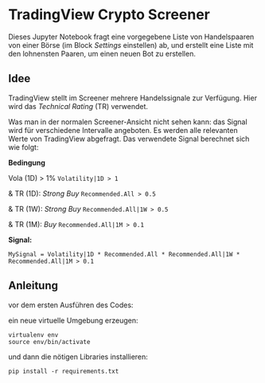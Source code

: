 # TradingView Crypto Screener

Dieses Jupyter Notebook fragt eine vorgegebene Liste von Handelspaaren von einer Börse (im Block *Settings* einstellen) ab, und erstellt eine Liste mit den lohnensten Paaren, um einen neuen Bot zu erstellen.

## Idee
TradingView stellt im Screener mehrere Handelssignale zur Verfügung. Hier wird das *Technical Rating* (TR) verwendet.

Was man in der normalen Screener-Ansicht nicht sehen kann: das Signal wird für verschiedene Intervalle angeboten. Es werden alle relevanten Werte von TradingView abgefragt. Das verwendete Signal berechnet sich wie folgt:

 **Bedingung**

 Vola (1D) > 1% `Volatility|1D > 1`

 & TR (1D): *Strong Buy* `Recommended.All > 0.5`
 
 & TR (1W): *Strong Buy* `Recommended.All|1W > 0.5`
 
 & TR (1M): *Buy* `Recommended.All|1M > 0.1`

 **Signal:**

 `MySignal = Volatility|1D * Recommended.All * Recommended.All|1W * Recommended.All|1M > 0.1`

 ## Anleitung

 vor dem ersten Ausführen des Codes:
 
 ein neue virtuelle Umgebung erzeugen:

 ```
 virtualenv env
 source env/bin/activate
 ```

und dann die nötigen Libraries installieren:

 `pip install -r requirements.txt`

